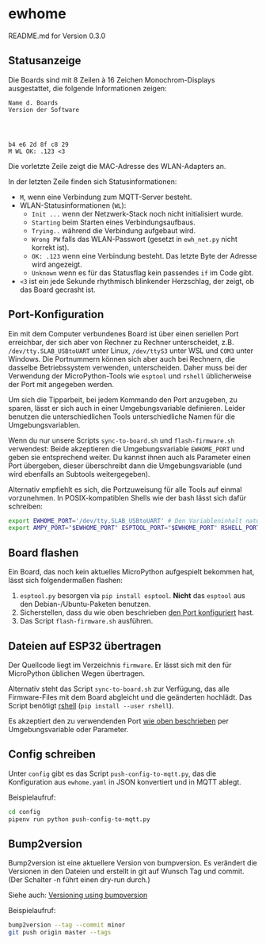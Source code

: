 # ewhome

README.md for Version 0.3.0

## Statusanzeige

Die Boards sind mit 8 Zeilen à 16 Zeichen Monochrom-Displays ausgestattet, die folgende Informationen zeigen:

```text
Name d. Boards
Version der Software




b4 e6 2d 8f c8 29
M WL OK: .123 <3
```

Die vorletzte Zeile zeigt die MAC-Adresse des WLAN-Adapters an.

In der letzten Zeile finden sich Statusinformationen:

* `M`, wenn eine Verbindung zum MQTT-Server besteht.
* WLAN-Statusinformationen (`WL`):
  * `Init ...` wenn der Netzwerk-Stack noch nicht initialisiert wurde.
  * `Starting` beim Starten eines Verbindungsaufbaus.
  * `Trying..` während die Verbindung aufgebaut wird.
  * `Wrong PW` falls das WLAN-Passwort (gesetzt in `ewh_net.py` nicht korrekt ist).
  * `OK: .123` wenn eine Verbindung besteht. Das letzte Byte der Adresse wird angezeigt.
  * `Unknown` wenn es für das Statusflag kein passendes `if` im Code gibt.
* `<3` ist ein jede Sekunde rhythmisch blinkender Herzschlag, der zeigt, ob das Board gecrasht ist.

## Port-Konfiguration

Ein mit dem Computer verbundenes Board ist über einen seriellen Port erreichbar, der sich aber von Rechner zu Rechner unterscheidet, z.B. `/dev/tty.SLAB_USBtoUART` unter Linux, `/dev/ttyS3` unter WSL und `COM3` unter Windows.
Die Portnummern können sich aber auch bei Rechnern, die dasselbe Betriebssystem verwenden, unterscheiden.
Daher muss bei der Verwendung der MicroPython-Tools wie `esptool` und `rshell` üblicherweise der Port mit angegeben werden.

Um sich die Tipparbeit, bei jedem Kommando den Port anzugeben, zu sparen, lässt er sich auch in einer Umgebungsvariable definieren.
Leider benutzen die unterschiedlichen Tools unterschiedliche Namen für die Umgebungsvariablen.

Wenn du nur unsere Scripts `sync-to-board.sh` und `flash-firmware.sh` verwendest:
Beide akzeptieren die Umgebungsvariable `EWHOME_PORT` und geben sie entsprechend weiter.
Du kannst ihnen auch als Parameter einen Port übergeben, dieser überschreibt dann die Umgebungsvariable (und wird ebenfalls an Subtools weitergegeben).

Alternativ empfiehlt es sich, die Portzuweisung für alle Tools auf einmal vorzunehmen.
In POSIX-kompatiblen Shells wie der bash lässt sich dafür schreiben:

```sh
export EWHOME_PORT='/dev/tty.SLAB_USBtoUART' # Den Variableninhalt natürlich anpassen.
export AMPY_PORT="$EWHOME_PORT" ESPTOOL_PORT="$EWHOME_PORT" RSHELL_PORT="$EWHOME_PORT"
```

## Board flashen

Ein Board, das noch kein aktuelles MicroPython aufgespielt bekommen hat, lässt sich folgendermaßen flashen:

1. `esptool.py` besorgen via `pip install esptool`. **Nicht** das `esptool` aus den Debian-/Ubuntu-Paketen benutzen.
2. Sicherstellen, dass du wie oben beschrieben [den Port konfiguriert](#port-konfiguration) hast.
3. Das Script `flash-firmware.sh` ausführen.

## Dateien auf ESP32 übertragen

Der Quellcode liegt im Verzeichnis `firmware`.
Er lässt sich mit den für MicroPython üblichen Wegen übertragen.

Alternativ steht das Script `sync-to-board.sh` zur Verfügung, das alle Firmware-Files mit dem Board abgleicht und die geänderten hochlädt.
Das Script benötigt [rshell](https://github.com/dhylands/rshell) (`pip install --user rshell`).

Es akzeptiert den zu verwendenden Port [wie oben beschrieben](#port-konfiguration) per Umgebungsvariable oder Parameter.

## Config schreiben

Unter `config` gibt es das Script `push-config-to-mqtt.py`, das die Konfiguration aus `ewhome.yaml` in JSON konvertiert und in MQTT ablegt.

Beispielaufruf:

```sh
cd config
pipenv run python push-config-to-mqtt.py
```


## Bump2version

Bump2version ist eine aktuellere Version von bumpversion. Es verändert die Versionen in den Dateien und erstellt in git auf Wunsch Tag und commit. (Der Schalter -n führt einen dry-run durch.)

Siehe auch: [Versioning using bumpversion](https://medium.com/@williamhayes/versioning-using-bumpversion-4d13c914e9b8)

Beispielaufruf:
```sh
bump2version --tag --commit minor
git push origin master --tags
```
